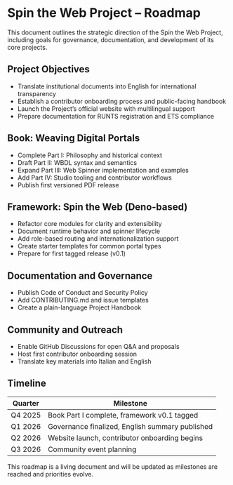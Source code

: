 # Spin the Web Project – Roadmap

This document outlines the strategic direction of the Spin the Web Project, including goals for governance, documentation, and development of its core projects.

## Project Objectives

- Translate institutional documents into English for international transparency
- Establish a contributor onboarding process and public-facing handbook
- Launch the Project’s official website with multilingual support
- Prepare documentation for RUNTS registration and ETS compliance

## Book: Weaving Digital Portals

- Complete Part I: Philosophy and historical context
- Draft Part II: WBDL syntax and semantics
- Expand Part III: Web Spinner implementation and examples
- Add Part IV: Studio tooling and contributor workflows
- Publish first versioned PDF release

## Framework: Spin the Web (Deno-based)

- Refactor core modules for clarity and extensibility
- Document runtime behavior and spinner lifecycle
- Add role-based routing and internationalization support
- Create starter templates for common portal types
- Prepare for first tagged release (v0.1)

## Documentation and Governance

- Publish Code of Conduct and Security Policy
- Add CONTRIBUTING.md and issue templates
- Create a plain-language Project Handbook

## Community and Outreach

- Enable GitHub Discussions for open Q&A and proposals
- Host first contributor onboarding session
- Translate key materials into Italian and English

## Timeline

| Quarter | Milestone |
|---------|-----------|
| Q4 2025 | Book Part I complete, framework v0.1 tagged |
| Q1 2026 | Governance finalized, English summary published |
| Q2 2026 | Website launch, contributor onboarding begins |
| Q3 2026 | Community event planning |

This roadmap is a living document and will be updated as milestones are reached and priorities evolve.

